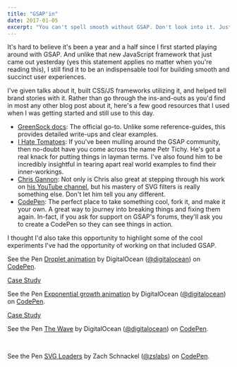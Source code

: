 ```yaml
---
title: "GSAP'in"
date: 2017-01-05
excerpt: "You can't spell smooth without GSAP. Don't look into it. Just trust me."
---
```


It's hard to believe it's been a year and a half since I first started playing around with GSAP. And unlike that new JavaScript framework that just came out yesterday (yes this statement applies no matter when you're reading this), I still find it to be an indispensable tool for building smooth and succinct user experiences.

I've given talks about it, built CSS/JS frameworks utilizing it, and helped tell brand stories with it. Rather than go through the ins-and-outs as you'd find in most any other blog post about it, here's a few good resources that I used when I was getting started and still use to this day.

* [GreenSock docs](https://greensock.com/docs/#/): The official go-to. Unlike some reference-guides, this provides detailed write-ups and clear examples.
* [I Hate Tomatoes](https://ihatetomatoes.net/greensock-cheat-sheet/): If you've been mulling around the GSAP community, then no-doubt have you come across the name Petr Tichy. He's got a real knack for putting things in layman terms. I've also found him to be incredibly insightful in tearing apart real world examples to find their inner-workings.
* [Chris Gannon](https://gannon.tv): Not only is Chris also great at stepping through his work on [his YouTube channel](https://www.youtube.com/user/framespark), but his mastery of SVG filters is really something else. Don't let him tell you any different.
* [CodePen](http://codepen.io/search/pens?q=GSAP&limit=all&type=type-pens): The perfect place to take something cool, fork it, and make it your own. A great way to journey into breaking things and fixing them again. In-fact, if you ask for support on GSAP's forums, they'll ask you to create a CodePen so they can see things in action.

I thought I'd also take this opportunity to highlight some of the cool experiments I've had the opportunity of working on that included GSAP.

<p data-height="600" data-theme-id="23494" data-slug-hash="oLzJmR" data-default-tab="result" data-user="digitalocean" data-embed-version="2" data-pen-title="Droplet animation" data-preview="true" class="codepen">See the Pen <a href="http://codepen.io/team/digitalocean/pen/oLzJmR/">Droplet animation</a> by DigitalOcean (<a href="http://codepen.io/digitalocean">@digitalocean</a>) on <a href="http://codepen.io">CodePen</a>.</p>

<div class="u-textCenter u-mt--regular u-mb--xlarge">
  <a href="/articles/round-n-round/" class="button button--primary">Case Study</a>
</div>

<p data-height="400" data-theme-id="23494" data-slug-hash="BzWapm" data-default-tab="result" data-user="digitalocean" data-embed-version="2" data-pen-title="Exponential growth animation" data-preview="true" class="codepen">See the Pen <a href="http://codepen.io/team/digitalocean/pen/BzWapm/">Exponential growth animation</a> by DigitalOcean (<a href="http://codepen.io/digitalocean">@digitalocean</a>) on <a href="http://codepen.io">CodePen</a>.</p>

<div class="u-textCenter u-mt--regular u-mb--xlarge">
  <a href="/articles/onward-and-upward/" class="button button--primary">Case Study</a>
</div>

<p data-height="700" data-theme-id="23494" data-slug-hash="Wxmpjb" data-default-tab="result" data-user="digitalocean" data-embed-version="2" data-pen-title="The Wave" data-preview="true" class="codepen">See the Pen <a href="http://codepen.io/team/digitalocean/pen/Wxmpjb/">The Wave</a> by DigitalOcean (<a href="http://codepen.io/digitalocean">@digitalocean</a>) on <a href="http://codepen.io">CodePen</a>.</p>

<br>

<p data-height="650" data-theme-id="23494" data-slug-hash="YwygoQ" data-default-tab="result" data-user="zslabs" data-embed-version="2" data-pen-title="SVG Loaders" data-preview="true" class="codepen">See the Pen <a href="http://codepen.io/zslabs/pen/YwygoQ/">SVG Loaders</a> by Zach Schnackel (<a href="http://codepen.io/zslabs">@zslabs</a>) on <a href="http://codepen.io">CodePen</a>.</p>

<script async src="https://production-assets.codepen.io/assets/embed/ei.js"></script>
